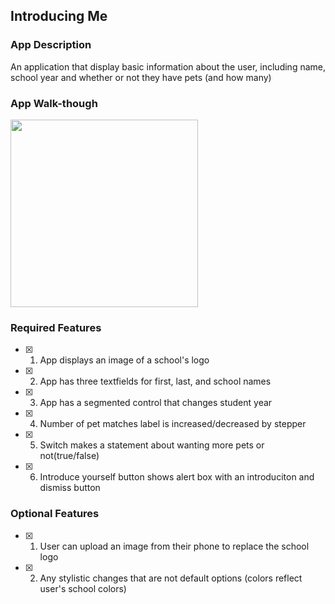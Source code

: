 ## Introducing Me

### App Description

An application that display basic information about the user, including name, school year and whether or not they have pets (and how many)

### App Walk-though
<img src="https://i.imgur.com/OHuMLQo.gif" width=300>


### Required Features

- [x] 1. App displays an image of a school's logo
- [x] 2. App has three textfields for first, last, and school names
- [x] 3. App has a segmented control that changes student year
- [x] 4. Number of pet matches label is increased/decreased by stepper
- [x] 5. Switch makes a statement about wanting more pets or not(true/false) 
- [x] 6. Introduce yourself button shows alert box with an introduciton and dismiss button

### Optional Features

- [x] 1. User can upload an image from their phone to replace the school logo
- [x] 2. Any stylistic changes that are not default options (colors reflect user's school colors)
